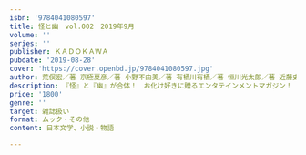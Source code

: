 ```yaml
---
isbn: '9784041080597'
title: 怪と幽　vol.002　2019年9月
volume: ''
series: ''
publisher: ＫＡＤＯＫＡＷＡ
pubdate: '2019-08-28'
cover: 'https://cover.openbd.jp/9784041080597.jpg'
author: 荒俣宏／著 京極夏彦／著 小野不由美／著 有栖川有栖／著 恒川光太郎／著 近藤史恵／著 ほか
description: 『怪』と『幽』が合体！　お化け好きに贈るエンタテインメントマガジン！
price: '1800'
genre: ''
target: 雑誌扱い
format: ムック・その他
content: 日本文学、小説・物語

---
```

